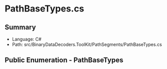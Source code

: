﻿# PathBaseTypes.cs

## Summary

* Language: C#
* Path: src/BinaryDataDecoders.ToolKit/PathSegments/PathBaseTypes.cs

## Public Enumeration - PathBaseTypes

